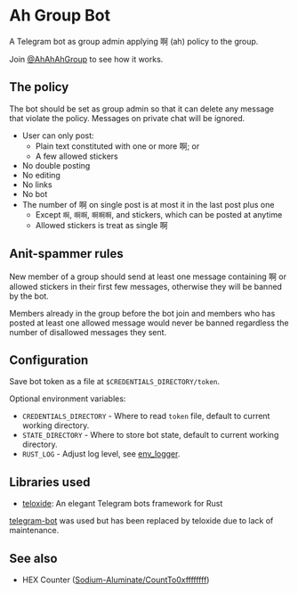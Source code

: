 # Ah Group Bot

A Telegram bot as group admin applying 啊 (ah) policy to the group.

Join [@AhAhAhGroup](https://t.me/AhAhAhGroup) to see how it works.

## The policy

The bot should be set as group admin so that it can delete any message that
violate the policy. Messages on private chat will be ignored.

- User can only post:
  - Plain text constituted with one or more 啊; or
  - A few allowed stickers
- No double posting
- No editing
- No links
- No bot
- The number of 啊 on single post is at most it in the last post plus one
  - Except `啊`, `啊啊`, `啊啊啊`, and stickers, which can be posted at anytime
  - Allowed stickers is treat as single 啊

## Anit-spammer rules

New member of a group should send at least one message containing 啊 or allowed
stickers in their first few messages, otherwise they will be banned by the bot.

Members already in the group before the bot join and members who has posted at
least one allowed message would never be banned regardless the number of
disallowed messages they sent.

## Configuration

Save bot token as a file at `$CREDENTIALS_DIRECTORY/token`.

Optional environment variables:

- `CREDENTIALS_DIRECTORY` - Where to read `token` file, default to current
  working directory.
- `STATE_DIRECTORY` - Where to store bot state, default to current working
  directory.
- `RUST_LOG` - Adjust log level, see
  [env_logger](https://rust-lang.github.io/log/env_logger/).

## Libraries used

- [teloxide](https://github.com/teloxide/teloxide): An elegant Telegram bots
  framework for Rust

[telegram-bot](https://github.com/telegram-rs/telegram-bot) was used but has
been replaced by teloxide due to lack of maintenance.

## See also

- HEX Counter
  ([Sodium-Aluminate/CountTo0xffffffff](https://github.com/Sodium-Aluminate/CountTo0xffffffff))
